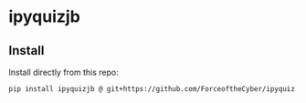 # ipyquizjb

## Install

Install directly from this repo:
```bash
pip install ipyquizjb @ git+https://github.com/ForceoftheCyber/ipyquiz.git
```
